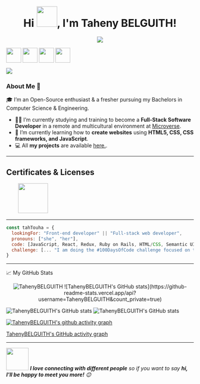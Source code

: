 <!-- Updating my readme for GitHub-->

<h1 align="center">Hi <img src="https://github.com/mitul3737/mitul3737/blob/main/Wave.gif" height="55px" width="55px">, I'm Taheny BELGUITH!</h1>

<!-- Typing SVG by DenverCoder1 - https://github.com/DenverCoder1/readme-typing-svg -->
<p align="center">
<!--   <a href="https://github.com/DenverCoder1/readme-typing-svg"> -->
    <img src="https://readme-typing-svg.herokuapp.com?color=E22FE4&width=380&height=45&lines=Open-Source+Enthusiast;Learning+In+Public;Empowering+Others;Nice+To+Meet+You+...&center=true"></a>

</p>


<p  align="left">
<a  href="https://twitter.com/BelguithTaheny"  target="_blank">
<img  align="center"  src="https://img.icons8.com/doodle/2x/twitter.png" height="40"  width="40"  /></a>
<a  href="https://www.linkedin.com/in/belguith-taheny-47b93a162/"  target="_blank">
<img  align="center"  src="https://img.icons8.com/doodle/2x/linkedin.png" height="40"  width="40"  /></a>
<a href="mailto:taheny.belguith@gmail.com" target="_blank">
<img  align="center"  src="https://img.icons8.com/doodle/2x/gmail.png"  height="40"  width="40"  /></a> 
<a href="https://www.instagram.com/belguith_tahenyy/" target="_blank">
<img  align="center"  src="https://img.icons8.com/doodle/2x/instagram.png"  height="40"  width="40"  /></a>
    

![](https://visitor-badge.laobi.icu/badge?page_id=taheny)
<br />


### About Me 🚀
🎓 I’m an Open-Source enthusiast & a fresher pursuing my Bachelors in Computer Science & Engineering.</br>
- 👩‍💻 I’m currently studying and training to become a **Full-Stack Software Developer** in a remote and multicultural environment at 
[Microverse](https://www.microverse.org/). <br>
- 🌱 I’m currently learning how to **create websites** using **HTML5, CSS, CSS frameworks, and JavaScript**. <br>
- 💻 All **my projects** are available [here.](https://github.com/TahenyBELGUITH?tab=repositories).<br>

--- 

<h2 align="left">Certificates & Licenses</h2>
<p align="left">
  &nbsp; &nbsp; &nbsp; &nbsp; <a href="https://www.credential.net/d69c5dbd-65da-4d7f-aac6-61f8c7d0eeb9#gs.y6n1wo" target="blank"><img src="./html-css-badge.png" width="80"></a> 
</p>


---


```javascript
const tahTouha = {
  lookingFor: "Front-end developer" || "Full-stack web developer",
  pronouns: ["she", "her"],
  code: [JavaScript, React, Redux, Ruby on Rails, HTML/CSS, Semantic UI, Bootstrap, ],
  challenge: [... "I am doing the #100DaysOfCode challenge focused on typescript"]
}
```


---

📈 My GitHub Stats

<p align="center"> <img src="https://github-readme-stats.vercel.app/api?TahenyBELGUITH=mitul3737&show_icons=true&theme=radical" alt="TahenyBELGUITH" />
![TahenyBELGUITH's GitHub stats](https://github-readme-stats.vercel.app/api?username=TahenyBELGUITH&count_private=true)

![TahenyBELGUITH's GitHub stats](https://github-readme-stats.vercel.app/api?username=anuraghazra&hide=contribs,prs)
![TahenyBELGUITH's GitHub stats](https://github-readme-stats.vercel.app/api?username=anuraghazra&show_icons=true)



[![TahenyBELGUITH's github activity graph](https://activity-graph.herokuapp.com/graph?username=TahenyBELGUITH&bg_color=000000&color=3620f7&line=5a0c99&point=1adbce&area=true&hide_border=true)](https://github.com/ashutosh00710/github-readme-activity-graph)
 
[TahenyBELGUITH's GitHub activity graph](https://activity-graph.herokuapp.com/graph?username=TahenyBELGUITH&theme=radical)


---

<img src="https://media.giphy.com/media/LnQjpWaON8nhr21vNW/giphy.gif" width="60"> <em><b>I love connecting with different people</b> so if you want to say <b>hi, I'll be happy to meet you more!</b> 😊 </em>
